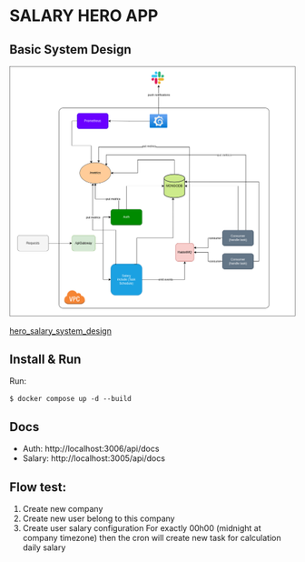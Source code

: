 # SALARY HERO APP

## Basic System Design
![alt text](image/salary_hero_design.png)

[hero_salary_system_design](https://viewer.diagrams.net/?tags=%7B%7D&highlight=0000ff&edit=_blank&layers=1&nav=1&title=Untitled%20Diagram.drawio#Uhttps%3A%2F%2Fdrive.google.com%2Fuc%3Fid%3D190rB9xnCYO6CqR-1Emsp9TMjQPeYJIOH%26export%3Ddownload#%7B%22pageId%22%3A%22cr6ubANpRbbj3fDNgJnN%22%7D)

## Install & Run
Run: 
```
$ docker compose up -d --build
```

## Docs
- Auth: http://localhost:3006/api/docs
- Salary: http://localhost:3005/api/docs

## Flow test:
1. Create new company
2. Create new user belong to this company
3. Create user salary configuration
For exactly 00h00 (midnight at company timezone) then the cron will create new task for calculation daily salary